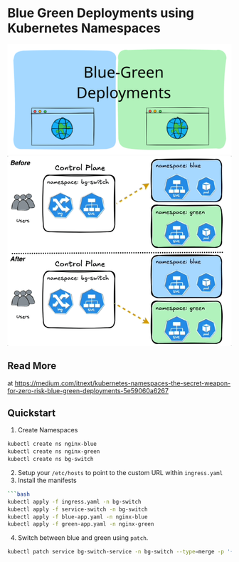 # Blue Green Deployments using Kubernetes Namespaces
![bg](./assets/blue-green-medium.svg)
![bgfr](./assets/bg-gif-fr-fr.gif)

## Read More
at https://medium.com/itnext/kubernetes-namespaces-the-secret-weapon-for-zero-risk-blue-green-deployments-5e59060a6267

## Quickstart
1. Create Namespaces
```bash
kubectl create ns nginx-blue
kubectl create ns nginx-green
kubectl create ns bg-switch
```
2. Setup your `/etc/hosts` to point to the custom URL within `ingress.yaml`
3. Install the manifests
```bash
```bash
kubectl apply -f ingress.yaml -n bg-switch
kubectl apply -f service-switch -n bg-switch
kubectl apply -f blue-app.yaml -n nginx-blue
kubectl apply -f green-app.yaml -n nginx-green
```
4. Switch between blue and green using `patch`.
```bash
kubectl patch service bg-switch-service -n bg-switch --type=merge -p '{"spec":{"externalName":"nginx-green-svc.nginx-green.svc.cluster.local"}}'
```
